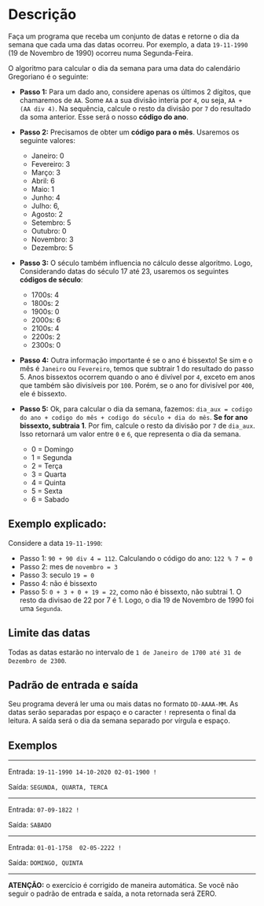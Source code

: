 # Descrição
Faça um programa que receba um conjunto de datas e retorne o dia da semana que cada uma das datas ocorreu. Por exemplo, a data `19-11-1990` (19 de Novembro de 1990) ocorreu numa Segunda-Feira.

O algoritmo para calcular o dia da semana para uma data do calendário Gregoriano é o seguinte:

- **Passo 1:** Para um dado ano, considere apenas os últimos 2 dígitos, que chamaremos de `AA`. Some `AA` a sua divisão interia por `4`, ou seja, `AA + (AA div 4)`. Na sequência, calcule o resto da divisão por `7` do resultado da soma anterior. Esse será o nosso **código do ano**.

- **Passo 2:** Precisamos de obter um **código para o mês**. Usaremos os seguinte valores: 

    - Janeiro: 0
    - Fevereiro: 3
    - Março: 3
    - Abril: 6
    - Maio: 1
    - Junho: 4
    - Julho: 6,
    - Agosto: 2
    - Setembro: 5
    - Outubro: 0
    - Novembro: 3
    - Dezembro: 5

- **Passo 3:** O século também influencia no cálculo desse algoritmo. Logo, Considerando datas do século 17 até 23, usaremos os seguintes **códigos de século**:
    - 1700s: 4
    - 1800s: 2
    - 1900s: 0
    - 2000s: 6
    - 2100s: 4
    - 2200s: 2
    - 2300s: 0

- **Passo 4:** Outra informação importante é se o ano é bissexto! Se sim e o mês é `Janeiro` ou `Fevereiro`, temos que subtrair 1 do resultado do passo 5. Anos bissextos ocorrem quando o ano é divível por `4`, exceto em anos que também são divisíveis por `100`. Porém, se o ano for divisível por `400`, ele é bissexto.

- **Passo 5:** Ok, para calcular o dia da semana, fazemos: `dia_aux = codigo do ano + codigo do mês + codigo do século + dia do mês`. 
**Se for ano bissexto, subtraia 1**. Por fim, calcule o resto da divisão por `7` de `dia_aux`. Isso retornará um valor entre `0` e `6`, que representa o dia da semana.
    - 0 = Domingo
    - 1 = Segunda
    - 2 = Terça
    - 3 = Quarta
    - 4 = Quinta
    - 5 = Sexta
    - 6 = Sabado


## Exemplo explicado: 
Considere a data `19-11-1990`:
- Passo 1: `90 + 90 div 4 = 112`. Calculando o código do ano: `122 % 7 = 0`
- Passo 2: mes de `novembro = 3`
- Passo 3: seculo `19 = 0`
- Passo 4: não é bissexto
- Passo 5: `0 + 3 + 0 + 19 = 22`, como não é bissexto, não subtrai 1. O resto da divisao de 22 por 7 é 1. Logo, o dia 19 de Novembro de 1990 foi uma `Segunda`.

## Limite das datas
Todas as datas estarão no intervalo de `1 de Janeiro de 1700 até 31 de Dezembro de 2300`.

## Padrão de entrada e saída
Seu programa deverá ler uma ou mais datas no formato `DD-AAAA-MM`. As datas serão separadas por espaço e o caracter `!` representa o final da leitura. A saída será o dia da semana separado por vírgula e espaço.

## Exemplos

___
Entrada: `19-11-1990 14-10-2020 02-01-1900 !`

Saída: `SEGUNDA, QUARTA, TERCA`
___

Entrada: `07-09-1822 !`

Saída: `SABADO`
___

Entrada: `01-01-1758  02-05-2222 !`

Saída: `DOMINGO, QUINTA`
___


**ATENÇÃO:** o exercício é corrigido de maneira automática. Se você não seguir o padrão de entrada e saída, a nota retornada será ZERO.